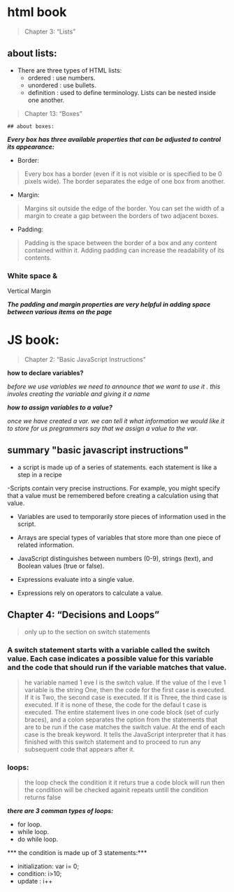 # html book

> Chapter 3: “Lists”

## about lists:
- There are three types of HTML lists:
  - ordered : use numbers.
  - unordered : use bullets.
  - definition : used to define terminology.
    Lists can be nested inside one another.

> Chapter 13: “Boxes”

    ## about boxes:
   ***Every box has three available properties that 
 can be adjusted to control its appearance:***

 - Border:
  > Every box has a border (even if 
 it is not visible or is specified to 
 be 0 pixels wide). The border 
 separates the edge of one box 
 from another.

 - Margin:
  > Margins sit outside the edge 
 of the border. You can set the 
 width of a margin to create a 
 gap between the borders of two 
 adjacent boxes.

 - Padding:
  > Padding is the space between 
 the border of a box and any 
 content contained within it. 
 Adding padding can increase the 
 readability of its contents.

 ### White space &
Vertical Margin

***The padding and 
margin properties 
are very helpful 
in adding space 
between various 
items on the page***


# JS book:

>  Chapter 2: “Basic JavaScript Instructions”

**how to declare variables?**

*before we use variables we need to announce that we want to use it . this involes creating the variable and giving it a name*

***how to assign variables to a value?***

*once we have created a var. we can tell it what information we would like it to store for us pregrammers say that we assign a value to the var.*

## summary "basic javascript instructions"

- a script is made up of a series of statements. each statement is like a step in a recipe

-Scripts contain very precise instructions. For example, you might specify that a value must be remembered before creating a calculation using that value.

- Variables are used to temporarily store pieces of information used in  the script.

- Arrays are special types of variables that store more than one piece of related information.

- JavaScript distinguishes between numbers (0-9), strings (text), and Boolean values (true or false). 

- Expressions evaluate into a single value.

- Expressions rely on operators to calculate a value. 


## Chapter 4: “Decisions and Loops” 
> only up to the section on switch statements 

### A switch statement starts with a variable called the switch value. Each case indicates a possible value for this variable and the code that should run if the variable matches that value. 

> he variable named 1 eve l is the switch value. If the value of the l eve 1 variable is the string One, then the code for the first case is executed. If it is Two, the second case is executed. If it is Three, the third case is executed. If it is none of these, the code for the defaul t  case is executed. The entire statement lives in one code block (set of curly braces), and a colon separates the option from the statements that are to be run if the case matches the switch value. At the end of each case is the break keyword. It tells the JavaScript interpreter that it has finished with this switch statement and to proceed to run any subsequent code that appears after it. 


### loops:

> the loop check the condition it it returs true a code block will run then the condition will be checked againit repeats untill the condition returns false 

***there are 3 comman types of loops:***

- for loop.
- while loop.
- do while loop.

*** the condition is made up of 3 statements:***
- initialization: var i= 0;
- condition: i>10;
- update : i++









